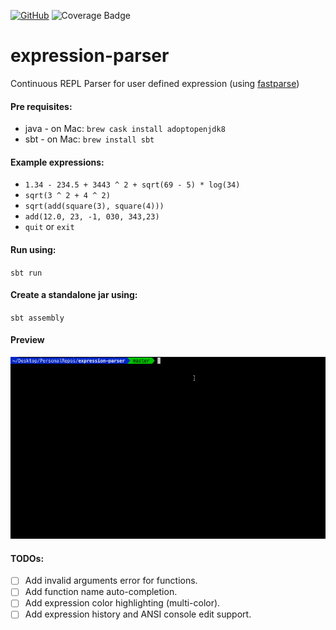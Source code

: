 [![GitHub](https://img.shields.io/github/license/lprakashv/expression-parser?style=flat-square)](LICENSE)
![Coverage Badge](https://img.shields.io/endpoint?url=https://gist.githubusercontent.com/lprakashv/2f297a650e2c9fea0b3b817691fada74/raw/expression-parser__heads_main.json)

# expression-parser
Continuous REPL Parser for user defined expression (using [fastparse](http://www.lihaoyi.com/fastparse/))

#### Pre requisites:
* java - on Mac: `brew cask install adoptopenjdk8`
* sbt - on Mac: `brew install sbt`

#### Example expressions:
* `1.34 - 234.5 + 3443 ^ 2 + sqrt(69 - 5) * log(34)`
* `sqrt(3 ^ 2 + 4 ^ 2)`
* `sqrt(add(square(3), square(4)))`
* `add(12.0, 23, -1, 030, 343,23)`
* `quit` or `exit`

#### Run using:
`sbt run`

#### Create a standalone jar using:
`sbt assembly`

#### Preview
![demo](demo/expr-par-demo.gif)

#### TODOs:
- [ ] Add invalid arguments error for functions.
- [ ] Add function name auto-completion.
- [ ] Add expression color highlighting (multi-color).
- [ ] Add expression history and ANSI console edit support.
